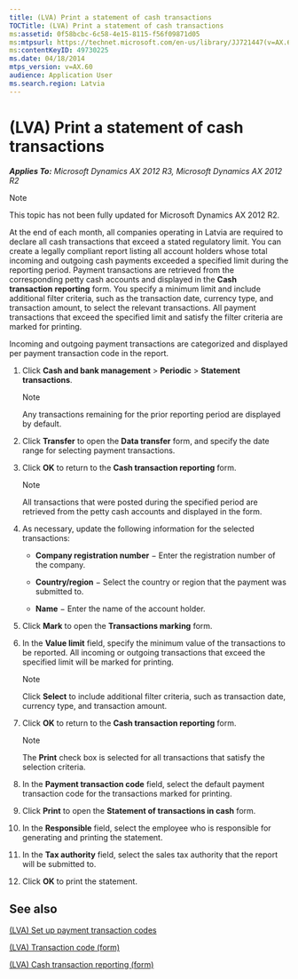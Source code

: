 ```yaml
---
title: (LVA) Print a statement of cash transactions
TOCTitle: (LVA) Print a statement of cash transactions
ms:assetid: 0f58bcbc-6c58-4e15-8115-f56f09871d05
ms:mtpsurl: https://technet.microsoft.com/en-us/library/JJ721447(v=AX.60)
ms:contentKeyID: 49730225
ms.date: 04/18/2014
mtps_version: v=AX.60
audience: Application User
ms.search.region: Latvia
---
```


# (LVA) Print a statement of cash transactions 


_**Applies To:** Microsoft Dynamics AX 2012 R3, Microsoft Dynamics AX 2012 R2_


> [!NOTE]
> <P>This topic has not been fully updated for Microsoft Dynamics AX 2012 R2.</P>



At the end of each month, all companies operating in Latvia are required to declare all cash transactions that exceed a stated regulatory limit. You can create a legally compliant report listing all account holders whose total incoming and outgoing cash payments exceeded a specified limit during the reporting period. Payment transactions are retrieved from the corresponding petty cash accounts and displayed in the **Cash transaction** **reporting** form. You specify a minimum limit and include additional filter criteria, such as the transaction date, currency type, and transaction amount, to select the relevant transactions. All payment transactions that exceed the specified limit and satisfy the filter criteria are marked for printing.

Incoming and outgoing payment transactions are categorized and displayed per payment transaction code in the report.

1.  Click **Cash and bank management** \> **Periodic** \> **Statement transactions**.
    

    > [!NOTE]
    > <P>Any transactions remaining for the prior reporting period are displayed by default.</P>



2.  Click **Transfer** to open the **Data transfer** form, and specify the date range for selecting payment transactions.

3.  Click **OK** to return to the **Cash transaction reporting** form.
    

    > [!NOTE]
    > <P>All transactions that were posted during the specified period are retrieved from the petty cash accounts and displayed in the form.</P>



4.  As necessary, update the following information for the selected transactions:
    
      - **Company registration number** − Enter the registration number of the company.
    
      - **Country/region** − Select the country or region that the payment was submitted to.
    
      - **Name** − Enter the name of the account holder.

5.  Click **Mark** to open the **Transactions marking** form.

6.  In the **Value limit** field, specify the minimum value of the transactions to be reported. All incoming or outgoing transactions that exceed the specified limit will be marked for printing.
    

    > [!NOTE]
    > <P>Click <STRONG>Select</STRONG> to include additional filter criteria, such as transaction date, currency type, and transaction amount.</P>



7.  Click **OK** to return to the **Cash transaction reporting** form.
    

    > [!NOTE]
    > <P>The <STRONG>Print</STRONG> check box is selected for all transactions that satisfy the selection criteria.</P>



8.  In the **Payment transaction code** field, select the default payment transaction code for the transactions marked for printing.

9.  Click **Print** to open the **Statement of transactions in cash** form.

10. In the **Responsible** field, select the employee who is responsible for generating and printing the statement.

11. In the **Tax authority** field, select the sales tax authority that the report will be submitted to.

12. Click **OK** to print the statement.

## See also

[(LVA) Set up payment transaction codes](lva-set-up-payment-transaction-codes.md)

[(LVA) Transaction code (form)](https://technet.microsoft.com/en-us/library/jj684600\(v=ax.60\))

[(LVA) Cash transaction reporting (form)](https://technet.microsoft.com/en-us/library/jj721453\(v=ax.60\))

  


